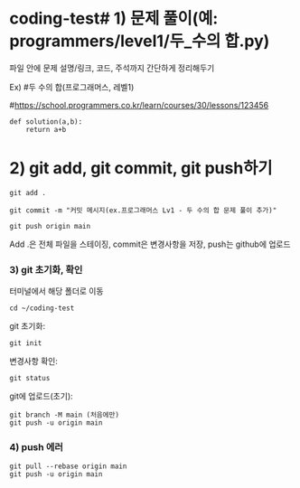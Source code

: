 # coding-test# 1) 문제 풀이(예: programmers/level1/두_수의 합.py)

파일 안에 문제 설명/링크, 코드, 주석까지 간단하게 정리해두기

Ex)
#두 수의 합(프로그래머스, 레벨1)

#https://school.programmers.co.kr/learn/courses/30/lessons/123456

    def solution(a,b):
        return a+b

# 2) git add, git commit, git push하기

    git add .

    git commit -m "커밋 메시지(ex.프로그래머스 Lv1 - 두 수의 합 문제 풀이 추가)"

    git push origin main


Add .은 전체 파일을 스테이징, commit은 변경사항을 저장, push는 github에 업로드

### 3) git 초기화, 확인

터미널에서 해당 폴더로 이동

    cd ~/coding-test

git 초기화:

    git init

변경사항 확인: 

    git status

git에 업로드(초기):

    git branch -M main (처음에만)
    git push -u origin main

### 4) push 에러

    git pull --rebase origin main
    git push -u origin main

